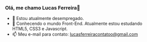 ### Olá, me chamo Lucas Ferreira👋
- 🔭 Estou atualmente desempregado.
- 🌱 Conhecendo o mundo Front-End. Atualmente estou estudando HTML5, CSS3 e Javascript.
- 📫 Meu e-mail para contato: lucasferreiracontatoo@gmail.com
##

<!--
**Lucass-ferreira/lucass-ferreira** is a ✨ _special_ ✨ repository because its `README.md` (this file) appears on your GitHub profile.

Here are some ideas to get you started:

- 🔭 I’m currently working on ...
- 🌱 I’m currently learning ...
- 👯 I’m looking to collaborate on ...
- 🤔 I’m looking for help with ...
- 💬 Ask me about ...
- 📫 How to reach me: ...
- 😄 Pronouns: ...
- ⚡ Fun fact: ...
-->

